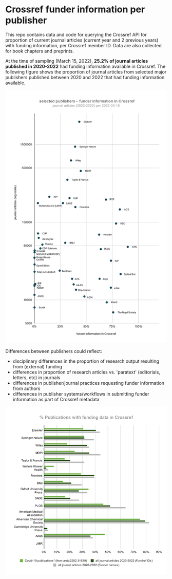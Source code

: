 # Crossref funder information per publisher

This repo contains data and code for querying the Crossref API for proportion of current journal articles (current year and 2 previous years) with funding information, per Crossref member ID. Data are also collected for book chapters and preprints.

At the time of sampling (March 15, 2022), **25.2% of journal articles published in 2020-2022** had funding information available in Crossref. The following figure shows the proportion of journal articles from selected major publishers published between 2020 and 2022 that had funding information available.

![](figures/crossref_members_funder_info.svg)

Differences between publishers could reflect:  
-  disciplinary differences in the proportion of research output resulting from (external) funding  
-  differences in proportion of research articles vs. 'paratext' (editorials, letters, etc) in journals  
-  differences in publisher/journal practices requesting funder information from authors  
-  differences in publisher systems/workflows in submitting funder information as part of Crossref metadata 


![**Crossref coverage of funding information - comparison to Covid-19 papers in [arXiv:2202.11639](https://arxiv.org/abs/2202.11639)** ](figures/crossref_funder_info_cf_arxiv_2202_11639.svg)




